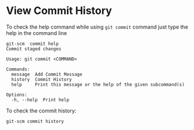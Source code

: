# View Commit History

To check the help command while using `git commit` command just type the help in the command line 

```
git-scm  commit help
Commit staged changes

Usage: git commit <COMMAND>

Commands:
  message  Add Commit Message
  history  Commit History
  help     Print this message or the help of the given subcommand(s)

Options:
  -h, --help  Print help

```

To check the commit history:

```
git-scm commit history
```
